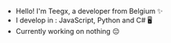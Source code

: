 - Hello! I'm Teegx, a developer from Belgium ✨
- I develop in : JavaScript, Python and C# 🖥️
- Currently working on nothing 😔

<!---
TeegxCP/TeegxCP is a ✨ special ✨ repository because its `README.md` (this file) appears on your GitHub profile.
You can click the Preview link to take a look at your changes.
--->
